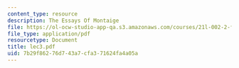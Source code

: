 ```yaml
---
content_type: resource
description: The Essays Of Montaige
file: https://ol-ocw-studio-app-qa.s3.amazonaws.com/courses/21l-002-2-foundations-of-western-culture-ii-renaissance-to-modernity-spring-2003/7b29f86276d743a7cfa371624fa4a05a_lec3.pdf
file_type: application/pdf
resourcetype: Document
title: lec3.pdf
uid: 7b29f862-76d7-43a7-cfa3-71624fa4a05a
---
```

